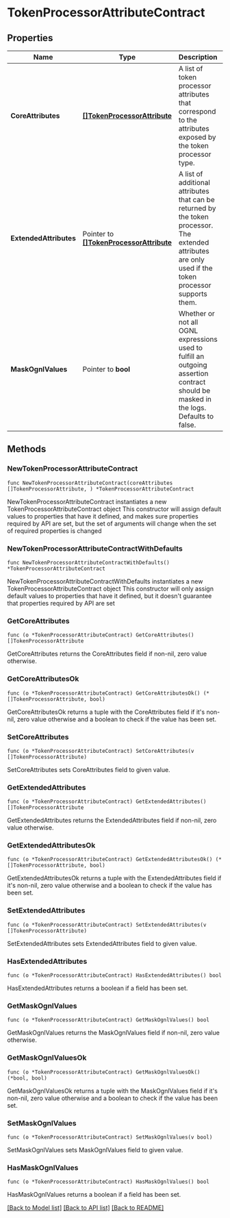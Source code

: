 # TokenProcessorAttributeContract

## Properties

Name | Type | Description | Notes
------------ | ------------- | ------------- | -------------
**CoreAttributes** | [**[]TokenProcessorAttribute**](TokenProcessorAttribute.md) | A list of token processor attributes that correspond to the attributes exposed by the token processor type. | 
**ExtendedAttributes** | Pointer to [**[]TokenProcessorAttribute**](TokenProcessorAttribute.md) | A list of additional attributes that can be returned by the token processor. The extended attributes are only used if the token processor supports them. | [optional] 
**MaskOgnlValues** | Pointer to **bool** | Whether or not all OGNL expressions used to fulfill an outgoing assertion contract should be masked in the logs. Defaults to false. | [optional] 

## Methods

### NewTokenProcessorAttributeContract

`func NewTokenProcessorAttributeContract(coreAttributes []TokenProcessorAttribute, ) *TokenProcessorAttributeContract`

NewTokenProcessorAttributeContract instantiates a new TokenProcessorAttributeContract object
This constructor will assign default values to properties that have it defined,
and makes sure properties required by API are set, but the set of arguments
will change when the set of required properties is changed

### NewTokenProcessorAttributeContractWithDefaults

`func NewTokenProcessorAttributeContractWithDefaults() *TokenProcessorAttributeContract`

NewTokenProcessorAttributeContractWithDefaults instantiates a new TokenProcessorAttributeContract object
This constructor will only assign default values to properties that have it defined,
but it doesn't guarantee that properties required by API are set

### GetCoreAttributes

`func (o *TokenProcessorAttributeContract) GetCoreAttributes() []TokenProcessorAttribute`

GetCoreAttributes returns the CoreAttributes field if non-nil, zero value otherwise.

### GetCoreAttributesOk

`func (o *TokenProcessorAttributeContract) GetCoreAttributesOk() (*[]TokenProcessorAttribute, bool)`

GetCoreAttributesOk returns a tuple with the CoreAttributes field if it's non-nil, zero value otherwise
and a boolean to check if the value has been set.

### SetCoreAttributes

`func (o *TokenProcessorAttributeContract) SetCoreAttributes(v []TokenProcessorAttribute)`

SetCoreAttributes sets CoreAttributes field to given value.


### GetExtendedAttributes

`func (o *TokenProcessorAttributeContract) GetExtendedAttributes() []TokenProcessorAttribute`

GetExtendedAttributes returns the ExtendedAttributes field if non-nil, zero value otherwise.

### GetExtendedAttributesOk

`func (o *TokenProcessorAttributeContract) GetExtendedAttributesOk() (*[]TokenProcessorAttribute, bool)`

GetExtendedAttributesOk returns a tuple with the ExtendedAttributes field if it's non-nil, zero value otherwise
and a boolean to check if the value has been set.

### SetExtendedAttributes

`func (o *TokenProcessorAttributeContract) SetExtendedAttributes(v []TokenProcessorAttribute)`

SetExtendedAttributes sets ExtendedAttributes field to given value.

### HasExtendedAttributes

`func (o *TokenProcessorAttributeContract) HasExtendedAttributes() bool`

HasExtendedAttributes returns a boolean if a field has been set.

### GetMaskOgnlValues

`func (o *TokenProcessorAttributeContract) GetMaskOgnlValues() bool`

GetMaskOgnlValues returns the MaskOgnlValues field if non-nil, zero value otherwise.

### GetMaskOgnlValuesOk

`func (o *TokenProcessorAttributeContract) GetMaskOgnlValuesOk() (*bool, bool)`

GetMaskOgnlValuesOk returns a tuple with the MaskOgnlValues field if it's non-nil, zero value otherwise
and a boolean to check if the value has been set.

### SetMaskOgnlValues

`func (o *TokenProcessorAttributeContract) SetMaskOgnlValues(v bool)`

SetMaskOgnlValues sets MaskOgnlValues field to given value.

### HasMaskOgnlValues

`func (o *TokenProcessorAttributeContract) HasMaskOgnlValues() bool`

HasMaskOgnlValues returns a boolean if a field has been set.


[[Back to Model list]](../README.md#documentation-for-models) [[Back to API list]](../README.md#documentation-for-api-endpoints) [[Back to README]](../README.md)


